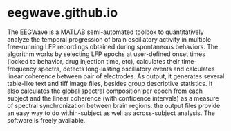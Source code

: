 # eegwave.github.io
The EEGWave is a MATLAB semi-automated toolbox to quantitatively analyze the temporal progression of brain oscillatory activity in multiple free-running LFP recordings obtained during spontaneous behaviors. The algorithm works by selecting LFP epochs at user-defined onset times (locked to behavior, drug injection time, etc), calculates their time-frequency spectra, detects long-lasting oscillatory events and calculates linear coherence between pair of electrodes. As output, it generates several table-like text and tiff image files, besides group descriptive statistics. It also calculates the global spectral composition per epoch from each subject and the linear coherence (with confidence intervals) as a measure of spectral synchronization between brain regions. the output files provide an easy way to do within-subject as well as across-subject analysis. The software is freely available.
